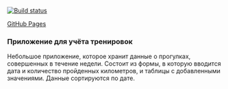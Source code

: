 [![Build status](https://ci.appveyor.com/api/projects/status/28il6ubptrysc11v?svg=true)](https://ci.appveyor.com/project/Di-sole/ra-forms-steps)

[GitHub Pages](https://di-sole.github.io/ra-forms-steps/) 
### Приложение для учёта тренировок

Небольшое приложение, которое хранит данные о прогулках, совершенных в течение недели. Состоит из формы, в которую вводится дата и количество пройденных километров, и таблицы с добавленными значениями. Данные сортируются по дате.
